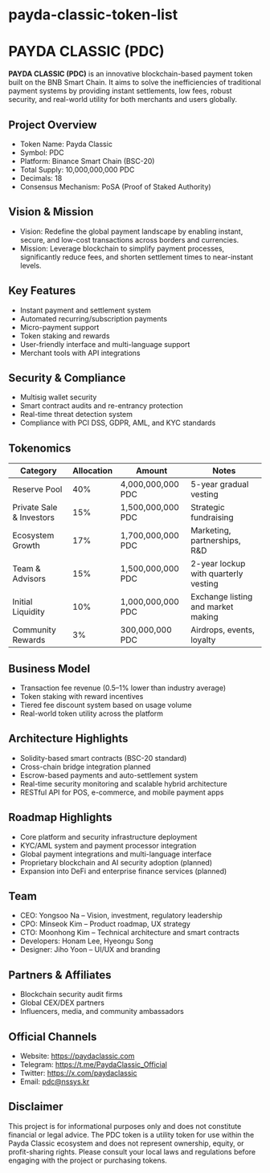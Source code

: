 # payda-classic-token-list
# PAYDA CLASSIC (PDC)

**PAYDA CLASSIC (PDC)** is an innovative blockchain-based payment token built on the BNB Smart Chain. It aims to solve the inefficiencies of traditional payment systems by providing instant settlements, low fees, robust security, and real-world utility for both merchants and users globally.

## Project Overview

- Token Name: Payda Classic  
- Symbol: PDC  
- Platform: Binance Smart Chain (BSC-20)  
- Total Supply: 10,000,000,000 PDC  
- Decimals: 18  
- Consensus Mechanism: PoSA (Proof of Staked Authority)

## Vision & Mission

- Vision: Redefine the global payment landscape by enabling instant, secure, and low-cost transactions across borders and currencies.
- Mission: Leverage blockchain to simplify payment processes, significantly reduce fees, and shorten settlement times to near-instant levels.

## Key Features

- Instant payment and settlement system  
- Automated recurring/subscription payments  
- Micro-payment support  
- Token staking and rewards  
- User-friendly interface and multi-language support  
- Merchant tools with API integrations

## Security & Compliance

- Multisig wallet security  
- Smart contract audits and re-entrancy protection  
- Real-time threat detection system  
- Compliance with PCI DSS, GDPR, AML, and KYC standards

## Tokenomics

| Category             | Allocation | Amount               | Notes                            |
|----------------------|------------|----------------------|----------------------------------|
| Reserve Pool         | 40%        | 4,000,000,000 PDC    | 5-year gradual vesting           |
| Private Sale & Investors | 15%   | 1,500,000,000 PDC    | Strategic fundraising             |
| Ecosystem Growth     | 17%        | 1,700,000,000 PDC    | Marketing, partnerships, R&D     |
| Team & Advisors      | 15%        | 1,500,000,000 PDC    | 2-year lockup with quarterly vesting |
| Initial Liquidity    | 10%        | 1,000,000,000 PDC    | Exchange listing and market making |
| Community Rewards    | 3%         | 300,000,000 PDC      | Airdrops, events, loyalty        |

## Business Model

- Transaction fee revenue (0.5–1% lower than industry average)  
- Token staking with reward incentives  
- Tiered fee discount system based on usage volume  
- Real-world token utility across the platform

## Architecture Highlights

- Solidity-based smart contracts (BSC-20 standard)  
- Cross-chain bridge integration planned  
- Escrow-based payments and auto-settlement system  
- Real-time security monitoring and scalable hybrid architecture  
- RESTful API for POS, e-commerce, and mobile payment apps

## Roadmap Highlights

- Core platform and security infrastructure deployment  
- KYC/AML system and payment processor integration  
- Global payment integrations and multi-language interface  
- Proprietary blockchain and AI security adoption (planned)  
- Expansion into DeFi and enterprise finance services (planned)

## Team

- CEO: Yongsoo Na – Vision, investment, regulatory leadership  
- CPO: Minseok Kim – Product roadmap, UX strategy  
- CTO: Moonhong Kim – Technical architecture and smart contracts  
- Developers: Honam Lee, Hyeongu Song  
- Designer: Jiho Yoon – UI/UX and branding

## Partners & Affiliates

- Blockchain security audit firms  
- Global CEX/DEX partners  
- Influencers, media, and community ambassadors  

## Official Channels

- Website: https://paydaclassic.com  
- Telegram: https://t.me/PaydaClassic_Official
- Twitter: https://x.com/paydaclassic  
- Email: pdc@nssys.kr

## Disclaimer

This project is for informational purposes only and does not constitute financial or legal advice. The PDC token is a utility token for use within the Payda Classic ecosystem and does not represent ownership, equity, or profit-sharing rights. Please consult your local laws and regulations before engaging with the project or purchasing tokens.


